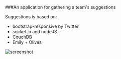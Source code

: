###An application for gathering a team's suggestions

Suggestions is based on:

 * bootstrap-responsive by Twitter
 * socket.io and nodeJS
 * CouchDB
 * Emily + Olives
 
 
![screenshot](https://github.com/podefr/suggestions/raw/master/docs/snapshot.png)
